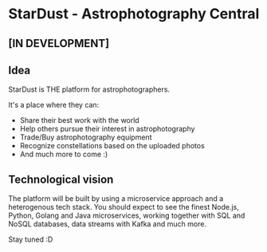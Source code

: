 # StarDust - Astrophotography Central
## [IN DEVELOPMENT]

## Idea
StarDust is THE platform for astrophotographers. 

It's a place where they can:
* Share their best work with the world
* Help others pursue their interest in astrophotography
* Trade/Buy astrophotography equipment
* Recognize constellations based on the uploaded photos
* And much more to come :)

## Technological vision
The platform will be built by using a microservice approach and a heterogenous tech stack. You should expect to see the finest Node.js, Python, Golang and Java microservices, working together with SQL and NoSQL databases, data streams with Kafka and much more.

Stay tuned :D
